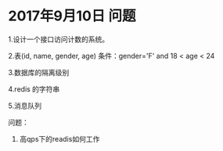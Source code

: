 

# 2017年9月10日 问题

1.设计一个接口访问计数的系统。

2.表(id, name, gender, age)
条件：gender='F' and 18 < age < 24

3.数据库的隔离级别

4.redis 的字符串

5.消息队列


问题：
1. 高qps下的readis如何工作
